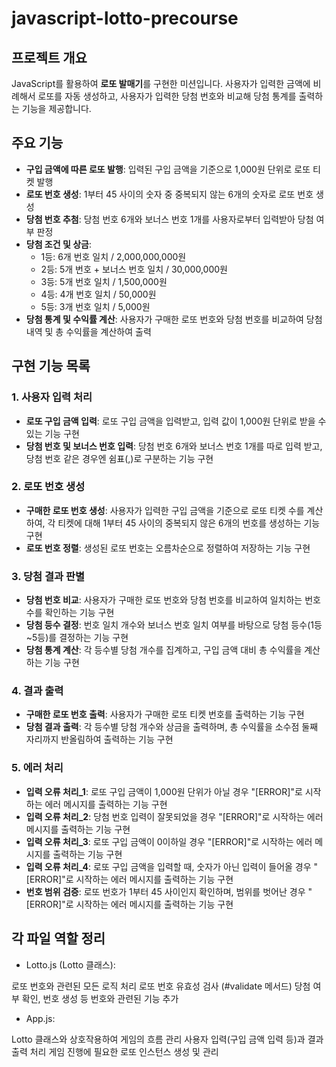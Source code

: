 # javascript-lotto-precourse

## 프로젝트 개요

JavaScript를 활용하여 **로또 발매기**를 구현한 미션입니다.
사용자가 입력한 금액에 비례해서 로또를 자동 생성하고,
사용자가 입력한 당첨 번호와 비교해 당첨 통계를 출력하는 기능을 제공합니다.

## 주요 기능

- **구입 금액에 따른 로또 발행**: 입력된 구입 금액을 기준으로 1,000원 단위로 로또 티켓 발행
- **로또 번호 생성**: 1부터 45 사이의 숫자 중 중복되지 않는 6개의 숫자로 로또 번호 생성
- **당첨 번호 추첨**: 당첨 번호 6개와 보너스 번호 1개를 사용자로부터 입력받아 당첨 여부 판정
- **당첨 조건 및 상금**:
  - 1등: 6개 번호 일치 / 2,000,000,000원
  - 2등: 5개 번호 + 보너스 번호 일치 / 30,000,000원
  - 3등: 5개 번호 일치 / 1,500,000원
  - 4등: 4개 번호 일치 / 50,000원
  - 5등: 3개 번호 일치 / 5,000원
- **당첨 통계 및 수익률 계산**: 사용자가 구매한 로또 번호와 당첨 번호를 비교하여 당첨 내역 및 총 수익률을 계산하여 출력

## 구현 기능 목록

### 1. 사용자 입력 처리

- **로또 구입 금액 입력**: 로또 구입 금액을 입력받고, 입력 값이 1,000원 단위로 받을 수 있는 기능 구현
- **당첨 번호 및 보너스 번호 입력**: 당첨 번호 6개와 보너스 번호 1개를 따로 입력 받고, 당첨 번호 같은 경우엔 쉼표(,)로 구분하는 기능 구현

### 2. 로또 번호 생성

- **구매한 로또 번호 생성**: 사용자가 입력한 구입 금액을 기준으로 로또 티켓 수를 계산하여, 각 티켓에 대해 1부터 45 사이의 중복되지 않은 6개의 번호를 생성하는 기능 구현
- **로또 번호 정렬**: 생성된 로또 번호는 오름차순으로 정렬하여 저장하는 기능 구현

### 3. 당첨 결과 판별

- **당첨 번호 비교**: 사용자가 구매한 로또 번호와 당첨 번호를 비교하여 일치하는 번호 수를 확인하는 기능 구현
- **당첨 등수 결정**: 번호 일치 개수와 보너스 번호 일치 여부를 바탕으로 당첨 등수(1등~5등)를 결정하는 기능 구현
- **당첨 통계 계산**: 각 등수별 당첨 개수를 집계하고, 구입 금액 대비 총 수익률을 계산하는 기능 구현

### 4. 결과 출력

- **구매한 로또 번호 출력**: 사용자가 구매한 로또 티켓 번호를 출력하는 기능 구현
- **당첨 결과 출력**: 각 등수별 당첨 개수와 상금을 출력하며, 총 수익률을 소수점 둘째 자리까지 반올림하여 출력하는 기능 구현

### 5. 에러 처리

- **입력 오류 처리\_1**: 로또 구입 금액이 1,000원 단위가 아닐 경우 "[ERROR]"로 시작하는 에러 메시지를 출력하는 기능 구현
- **입력 오류 처리\_2**: 당첨 번호 입력이 잘못되었을 경우 "[ERROR]"로 시작하는 에러 메시지를 출력하는 기능 구현
- **입력 오류 처리\_3**: 로또 구입 금액이 0이하일 경우 "[ERROR]"로 시작하는 에러 메시지를 출력하는 기능 구현
- **입력 오류 처리\_4**: 로또 구입 금액을 입력할 때, 숫자가 아닌 입력이 들어올 경우 "[ERROR]"로 시작하는 에러 메시지를 출력하는 기능 구현
- **번호 범위 검증**: 로또 번호가 1부터 45 사이인지 확인하며, 범위를 벗어난 경우 "[ERROR]"로 시작하는 에러 메시지를 출력하는 기능 구현

## 각 파일 역할 정리

- Lotto.js (Lotto 클래스):

로또 번호와 관련된 모든 로직 처리
로또 번호 유효성 검사 (#validate 메서드)
당첨 여부 확인, 번호 생성 등 번호와 관련된 기능 추가

- App.js:

Lotto 클래스와 상호작용하여 게임의 흐름 관리
사용자 입력(구입 금액 입력 등)과 결과 출력 처리
게임 진행에 필요한 로또 인스턴스 생성 및 관리
